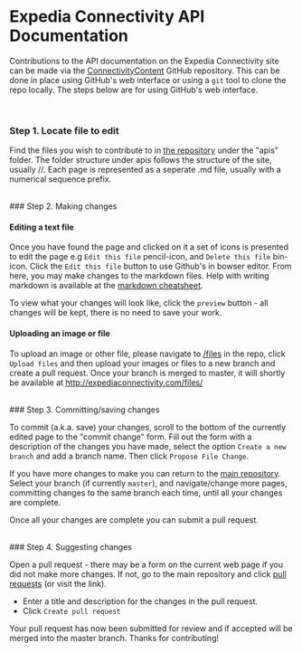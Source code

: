 # Expedia Connectivity API Documentation

Contributions to the API documentation on the Expedia Connectivity site can be made via the [ConnectivityContent](https://github.com/ExpediaInc/ConnectivityContent) GitHub repository.  This can be done in place using GitHub's web interface or using a `git` tool to clone the repo locally.  The steps below are for using GitHub's web interface.


<br/>

### Step 1. Locate file to edit

Find the files you wish to contribute to in [the repository](https://github.com/ExpediaInc/ConnectivityContent) under the "apis" folder. The folder structure under apis follows the structure of the site, usually <API category>/<API name>/<page file>. Each page is represented as a seperate .md file, usually with a numerical sequence prefix.

<br/>
### Step 2. Making changes

#### Editing a text file

Once you have found the page and clicked on it a set of icons is presented to edit the page e.g `Edit this file` pencil-icon, and `Delete this file` bin-icon.  Click the `Edit this file` button to use Github's in bowser editor.  From here, you may make changes to the markdown files.  Help with writing markdown is available at the [markdown cheatsheet](https://github.com/adam-p/markdown-here/wiki/Markdown-Cheatsheet).

To view what your changes will look like, click the `preview` button - all changes will be kept, there is no need to save your work.

#### Uploading an image or file

To upload an image or other file, please navigate to [/files](https://github.com/ExpediaInc/ConnectivityContent/tree/master/files) in the repo, click `Upload files` and then upload your images or files to a new branch and create a pull request. Once your branch is merged to master, it will shortly be available at http://expediaconnectivity.com/files/<your file name>



<br/>
### Step 3. Committing/saving changes

To commit (a.k.a. save) your changes, scroll to the bottom of the currently edited page to the "commit change" form. Fill out the form with a description of the changes you have made, select the option `Create a new branch` and add a branch name.  Then click `Propose File Change`.

If you have more changes to make you can return to the [main repository](https://github.com/ExpediaInc/ConnectivityContent). Select your branch (if currently `master`), and navigate/change more pages, committing changes to the same branch each time, until all your changes are complete.

Once all your changes are complete you can submit a pull request.





<br/>
### Step 4. Suggesting changes

Open a pull request - there may be a form on the current web page if you did not make more changes.  If not, go to the main repository and click [pull requests](https://github.com/ExpediaInc/ConnectivityContent/pulls) (or visit the link).
* Enter a title and description for the changes in the pull request.
* Click `Create pull request`

Your pull request has now been submitted for review and if accepted will be merged into the master branch.  Thanks for contributing!
